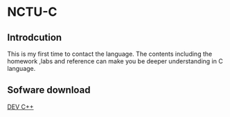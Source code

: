 # NCTU-C

## Introdcution
This is my first time to contact the language. The contents including the homework ,labs and reference can make you be deeper understanding in C language.  

## Sofware download
[DEV C++](https://sourceforge.net/projects/orwelldevcpp/)
